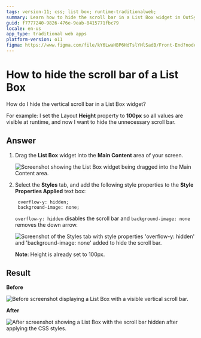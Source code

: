 ```yaml
---
tags: version-11; css; list box; runtime-traditionalweb;
summary: Learn how to hide the scroll bar in a List Box widget in OutSystems 11 (O11) by adjusting style properties.
guid: f7777240-9826-476e-9eab-8415771fbc79
locale: en-us
app_type: traditional web apps
platform-version: o11
figma: https://www.figma.com/file/kY6LwaHBP6HdTslYHlSadB/Front-End?node-id=844:29
---
```


# How to hide the scroll bar of a List Box

How do I hide the vertical scroll bar in a List Box widget?

For example: I set the Layout **Height** property to **100px** so all values are visible at runtime, and now I want to hide the unnecessary scroll bar.

## Answer

1. Drag the **List Box** widget into the **Main Content** area of your screen.

    ![Screenshot showing the List Box widget being dragged into the Main Content area.](images/hide-scrollbar-listbox-2-ss.png "Dragging List Box Widget")

1. Select the **Styles** tab, and add the following style properties to the **Style Properties Applied** text box:

        overflow-y: hidden;
        background-image: none;

    `overflow-y: hidden` disables the scroll bar and  `background-image: none` removes the down arrow.

    ![Screenshot of the Styles tab with style properties 'overflow-y: hidden' and 'background-image: none' added to hide the scroll bar.](images/hide-scrollbar-listbox-1-ss.png "Adding Style Properties")

    **Note**: Height is already set to 100px.

## Result

**Before**

![Before screenshot displaying a List Box with a visible vertical scroll bar.](images/hide-scrollbar-listbox-3-ss.png "List Box with Scroll Bar")

**After**

![After screenshot showing a List Box with the scroll bar hidden after applying the CSS styles.](images/hide-scrollbar-listbox-4-ss.png "List Box without Scroll Bar")
